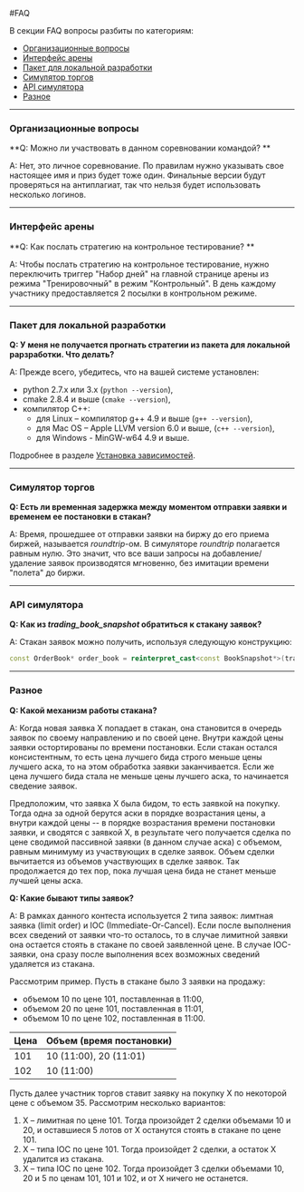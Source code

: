 #FAQ

В секции FAQ вопросы разбиты по категориям:
* [Организационные вопросы](#org)
* [Интерфейс арены](#interface)
* [Пакет для локальной разработки](#local-pack)
* [Cимулятор торгов](#simulator)
* [API симулятора](#api)
* [Разное](#misc)

-------
<a name="org"></a>
### Организационные вопросы
**Q: Можно ли участвовать в данном соревновании командой? **

A: Нет, это личное соревнование. По правилам нужно указывать свое настоящее имя и приз будет тоже один. Финальные версии будут проверяться на антиплагиат, так что нельзя будет использовать несколько логинов. 

-------------

<a name="interface"></a>
### Интерфейс арены
**Q: Как послать стратегию на контрольное тестирование? **

A: Чтобы послать стратегию на контрольное тестирование, нужно переключить триггер "Набор дней" на главной странице арены из режима "Тренировочный" в режим "Контрольный". В день каждому участнику предоставляется 2 посылки в контрольном режиме.

---

<a name="local-pack"></a>
### Пакет для локальной разработки

**Q: У меня не получается прогнать стратегии из пакета для локальной рарзработки. Что делать?**

A: Прежде всего, убедитесь, что на вашей системе установлен:
- python 2.7.x или 3.x (`python --version`),
- cmake 2.8.4 и выше (`cmake --version`), 
- компилятор C++:
    - для Linux – компилятор g++ 4.9 и выше (`g++ --version`),
    - для Mac OS – Apple LLVM version 6.0 и выше, (`c++ --version`),
    - для Windows - MinGW-w64 4.9 и выше.

Подробнее в разделе [Установка зависимостей](./local-pack/requirements.md).

---

<a name="simulator"></a>
### Cимулятор торгов

**Q: Есть ли временная задержка между моментом отправки заявки и временем ее постановки в стакан?**

A: Время, прошедшее от отправки заявки на биржу до его приема биржей, называется *roundtrip*-ом. В симуляторе *roundtrip* полагается равным нулю. Это значит, что все ваши запросы на добавление/удаление заявок производятся мгновенно, без имитации времени "полета" до биржи.

---

<a name="api"></a>
### API симулятора
**Q: Как из *trading_book_snapshot* обратиться к стакану заявок?**

A: Стакан заявок можно получить, используя следующую конструкцию:
```c++
const OrderBook* order_book = reinterpret_cast<const BookSnapshot*>(trading_book_snapshot.get())->book();
```

---

<a name="misc"></a>
### Разное

**Q: Какой механизм работы стакана?**

A: Когда новая заявка X попадает в стакан, она становится в очередь заявок по своему направлению и по своей цене. Внутри каждой цены заявки остортированы по времени постановки. Если стакан остался консистентным, то есть цена лучшего бида строго меньше цены лучшего аска, то на этом обработка заявки заканчивается. Если же цена лучшего бида стала не меньше цены лучшего аска, то начинается сведение заявок. 

Предположим, что заявка X была бидом, то есть заявкой на покупку. Тогда одна за одной берутся аски в порядке возрастания цены, а внутри каждой цены -- в порядке возрастания времени постановки заявки, и сводятся с заявкой X, в результате чего получается сделка по цене сводимой пассивной заявки (в данном случае аска) c объемом, равным минимуму из участвующих в сделке заявок. Объем сделки вычитается из объемов участвующих в сделке заявок. Так продолжается до тех пор, пока лучшая цена бида не станет меньше лучшей цены аска. 

**Q: Какие бывают типы заявок?**

A: В рамках данного контеста используется 2 типа заявок: лимтная заявка (limit order) и IOC (Immediate-Or-Cancel). Если после выполнения всех сведений от заявки что-то осталось, то в случае лимитной заявки она остается стоять в стакане по своей заявленной цене. В случае IOC-заявки, она сразу после выполнения всех возможных сведений удаляется из стакана. 

Рассмотрим пример. Пусть в стакане было 3 заявки на продажу: 
- объемом 10 по цене 101, поставленная в 11:00, 
- объемом 20 по цене 101, поставленная в 11:01, 
- объемом 10 по цене 102, поставленная в 11:00. 

| Цена | Объем (время постановки) |
| -- | -- |
| 101 | 10 (11:00), 20 (11:01)|
|102 | 10 (11:00) |

Пусть далее участник торгов ставит заявку на покупку X по некоторой цене с объемом 35. Рассмотрим несколько вариантов: 
1. X – лимитная по цене 101. Тогда произойдет 2 сделки объемами 10 и 20, и оставшиеся 5 лотов от X останутся стоять в стакане по цене 101. 
2. X – типа IOC по цене 101. Тогда произойдет 2 сделки, а остаток X удалится из стакана.
3. X – типа IOC по цене 102. Тогда произойдет 3 сделки объемами 10, 20 и 5 по ценам 101, 101 и 102, и от X ничего не останется.